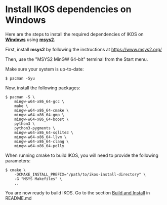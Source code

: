 Install IKOS dependencies on Windows
====================================

Here are the steps to install the required dependencies of IKOS on **[Windows](https://www.microsoft.com/en-us/windows)** using **[msys2](https://www.msys2.org/)**.

First, install **msys2** by following the instructions at https://www.msys2.org/

Then, use the "MSYS2 MinGW 64-bit" terminal from the Start menu.

Make sure your system is up-to-date:

```
$ pacman -Syu
```

Now, install the following packages:

```
$ pacman -S \
    mingw-w64-x86_64-gcc \
    make \
    mingw-w64-x86_64-cmake \
    mingw-w64-x86_64-gmp \
    mingw-w64-x86_64-boost \
    python3 \
    python3-pygments \
    mingw-w64-x86_64-sqlite3 \
    mingw-w64-x86_64-llvm \
    mingw-w64-x86_64-clang \
    mingw-w64-x86_64-polly
```

When running cmake to build IKOS, you will need to provide the following parameters:

```
$ cmake \
    -DCMAKE_INSTALL_PREFIX="/path/to/ikos-install-directory" \
    -G "MSYS Makefiles" \
    ..
```

You are now ready to build IKOS. Go to the section [Build and Install](../README.md#build-and-install) in README.md
